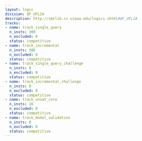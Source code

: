 ```yaml
---
layout: logic
division: QF_UFLIA
description: http://smtlib.cs.uiowa.edu/logics.shtml#QF_UFLIA
tracks:
- name: track_single_query
  n_insts: 300
  n_excluded: 0
  status: competitive
- name: track_incremental
  n_insts: 386
  n_excluded: 0
  status: competitive
- name: track_single_query_challenge
  n_insts: 0
  n_excluded: 0
  status: competitive
- name: track_incremental_challenge
  n_insts: 0
  n_excluded: 0
  status: competitive
- name: track_unsat_core
  n_insts: 16
  n_excluded: 0
  status: competitive
- name: track_model_validation
  n_insts: 0
  n_excluded: 0
  status: competitive
---
```


